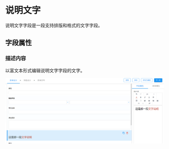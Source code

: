 # 说明文字

说明文字字段是一段支持排版和格式的文字字段。

## 字段属性

### 描述内容

以富文本形式编辑说明文字字段的文字。

![image-20210223155812053](images/helpertext-text.png)